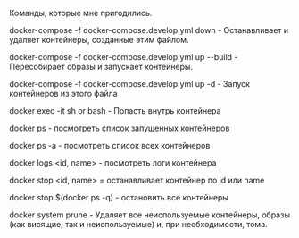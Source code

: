 Команды, которые мне пригодились.

docker-compose -f docker-compose.develop.yml down - Останавливает и удаляет контейнеры, созданные этим файлом.

docker-compose -f docker-compose.develop.yml up --build - Пересобирает образы и запускает контейнеры.

docker-compose -f docker-compose.develop.yml up -d - Запуск контейнеров из этого файла

docker exec -it <id or name container> sh or bash - Попасть внутрь контейнера 

docker ps - посмотреть список запущенных контейнеров 

docker ps -a  - посмотреть список всех контейнеров 

docker logs <id, name> - посмотреть логи контейнера 

docker stop <id, name> = останавливает контейнер по id или name

docker stop $(docker ps -q) - остановить все контейнеры 

docker system prune - Удаляет все неиспользуемые контейнеры, образы (как висящие, так и неиспользуемые) и, при необходимости, тома.



